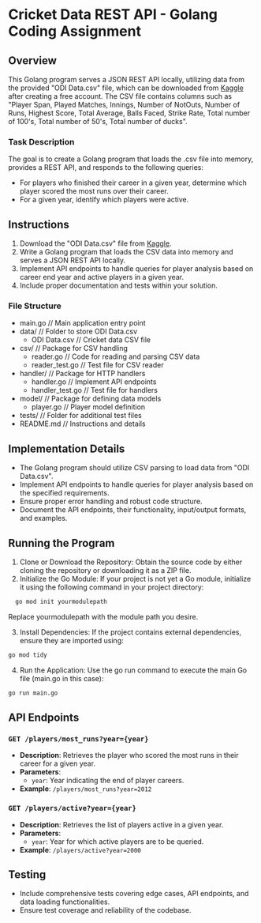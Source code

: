 # Cricket Data REST API - Golang Coding Assignment

## Overview
This Golang program serves a JSON REST API locally, utilizing data from the provided "ODI Data.csv" file, which can be downloaded from [Kaggle](https://www.kaggle.com/datasets/mahendran1/icc-cricket/data) after creating a free account. The CSV file contains columns such as "Player Span, Played Matches, Innings, Number of NotOuts, Number of Runs, Highest Score, Total Average, Balls Faced, Strike Rate, Total number of 100's, Total number of 50's, Total number of ducks".

### Task Description
The goal is to create a Golang program that loads the .csv file into memory, provides a REST API, and responds to the following queries:
- For players who finished their career in a given year, determine which player scored the most runs over their career.
- For a given year, identify which players were active.

## Instructions
1. Download the "ODI Data.csv" file from [Kaggle](https://www.kaggle.com/datasets/mahendran1/icc-cricket/data).
2. Write a Golang program that loads the CSV data into memory and serves a JSON REST API locally.
3. Implement API endpoints to handle queries for player analysis based on career end year and active players in a given year.
4. Include proper documentation and tests within your solution.

### File Structure
- main.go            // Main application entry point
- data/              // Folder to store ODI Data.csv
  - ODI Data.csv     // Cricket data CSV file
- csv/               // Package for CSV handling
  - reader.go        // Code for reading and parsing CSV data
  - reader_test.go   // Test file for CSV reader
- handler/           // Package for HTTP handlers
  - handler.go       // Implement API endpoints
  - handler_test.go  // Test file for handlers
- model/             // Package for defining data models
  - player.go        // Player model definition
- tests/             // Folder for additional test files
- README.md          // Instructions and details



## Implementation Details
- The Golang program should utilize CSV parsing to load data from "ODI Data.csv".
- Implement API endpoints to handle queries for player analysis based on the specified requirements.
- Ensure proper error handling and robust code structure.
- Document the API endpoints, their functionality, input/output formats, and examples.

## Running the Program
1. Clone or Download the Repository: Obtain the source code by either cloning the repository or downloading it as a ZIP file.
2. Initialize the Go Module: If your project is not yet a Go module, initialize it using the following command in your project directory:

``` bash
  go mod init yourmodulepath
```
Replace yourmodulepath with the module path you desire.

3. Install Dependencies: If the project contains external dependencies, ensure they are imported using:

```bash
go mod tidy
```
4. Run the Application: Use the go run command to execute the main Go file (main.go in this case):

```bash
go run main.go
```

## API Endpoints
### `GET /players/most_runs?year={year}`
- **Description**: Retrieves the player who scored the most runs in their career for a given year.
- **Parameters**:
  - `year`: Year indicating the end of player careers.
- **Example**: `/players/most_runs?year=2012`

### `GET /players/active?year={year}`
- **Description**: Retrieves the list of players active in a given year.
- **Parameters**:
  - `year`: Year for which active players are to be queried.
- **Example**: `/players/active?year=2000`

## Testing
- Include comprehensive tests covering edge cases, API endpoints, and data loading functionalities.
- Ensure test coverage and reliability of the codebase.